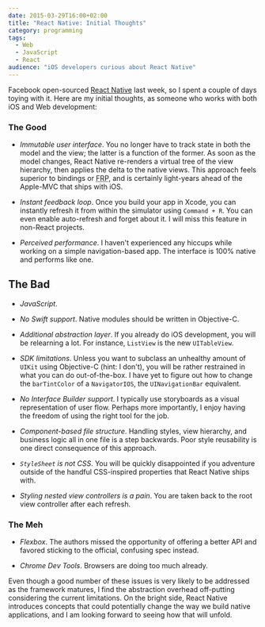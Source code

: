 ```yaml
---
date: 2015-03-29T16:00+02:00
title: "React Native: Initial Thoughts"
category: programming
tags:
  - Web
  - JavaScript
  - React
audience: "iOS developers curious about React Native"
---
```


Facebook open-sourced [React Native] last week, so I spent a couple of days toying with it. Here are my initial thoughts, as someone who works with both iOS and Web development:

### The Good

- *Immutable user interface*. You no longer have to track state in both the model and the view; the latter is a function of the former. As soon as the model changes, React Native re-renders a virtual tree of the view hierarchy, then applies the delta to the native views. This approach feels superior to bindings or <abbr title="Functional Reactive Programming">FRP</abbr>, and is certainly light-years ahead of the Apple-MVC that ships with iOS.

- *Instant feedback loop*. Once you build your app in Xcode, you can instantly refresh it from within the simulator using `Command + R`. You can even enable auto-refresh and forget about it. I will miss this feature in non-React projects.

- *Perceived performance*. I haven't experienced any hiccups while working on a simple navigation-based app. The interface is 100% native and performs like one.

## The Bad

- *JavaScript*.

- *No Swift support*. Native modules should be written in Objective-C.

- *Additional abstraction layer*. If you already do iOS development, you will be relearning a lot. For instance, `ListView` is the new `UITableView`.

- *SDK limitations*. Unless you want to subclass an unhealthy amount of `UIKit` using Objective-C (hint: I don't), you will be rather restrained in what you can do out-of-the-box. I have yet to figure out how to change the `barTintColor` of a `NavigatorIOS`, the `UINavigationBar` equivalent.

- *No Interface Builder support*. I typically use storyboards as a visual representation of user flow. Perhaps more importantly, I enjoy having the freedom of using the right tool for the job.

- *Component-based file structure*. Handling styles, view hierarchy, and business logic all in one file is a step backwards. Poor style reusability is one direct consequence of this approach.

- *`StyleSheet` is not CSS*. You will be quickly disappointed if you adventure outside of the handful CSS-inspired properties that React Native ships with.

- *Styling nested view controllers is a pain*. You are taken back to the root view controller after each refresh.

### The Meh

- *Flexbox*. The authors missed the opportunity of offering a better API and favored sticking to the official, confusing spec instead.

- *Chrome Dev Tools*. Browsers are doing too much already.

Even though a good number of these issues is very likely to be addressed as the framework matures, I find the abstraction overhead off-putting considering the current limitations. On the bright side, React Native introduces concepts that could potentially change the way we build native applications, and I am looking forward to seeing how that will unfold.

[React Native]: http://reactnative.com
